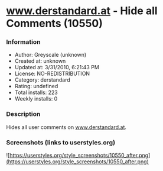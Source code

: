 # www.derstandard.at - Hide all Comments (10550)

### Information
- Author: Greyscale (unknown)
- Created at: unknown
- Updated at: 3/31/2010, 6:21:43 PM
- License: NO-REDISTRIBUTION
- Category: derstandard
- Rating: undefined
- Total installs: 223
- Weekly installs: 0


### Description
Hides all user comments on www.derstandard.at.


### Screenshots (links to userstyles.org)
![https://userstyles.org/style_screenshots/10550_after.png](https://userstyles.org/style_screenshots/10550_after.png)


